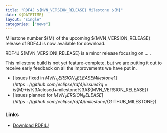 ```yaml
---
title: "RDF4J ${MVN_VERSION_RELEASE} Milestone ${M}"
date: ${DATETIME}
layout: "single"
categories: ["news"]
---
```

Milestone number ${M} of the upcoming ${MVN_VERSION_RELEASE} release of RDF4J is now available for download.

RDF4J ${MVN_VERSION_RELEASE} is a minor release focusing on ... .

This milestone build is not yet feature-complete, but we are putting it out to receive early feedback on all the improvements we have put in.

<!--more-->

 - [issues fixed in ${MVN_VERSION_RELEASE} Milestone 1](https://github.com/eclipse/rdf4j/issues?q=is%3Aissue+label%3AM${M}+is%3Aclosed+milestone%3A${MVN_VERSION_RELEASE})
 - [issues planned for ${MVN_VERSION_RELEASE}](https://github.com/eclipse/rdf4j/milestone/${GITHUB_MILESTONE})

### Links

- [Download RDF4J](/download/)
